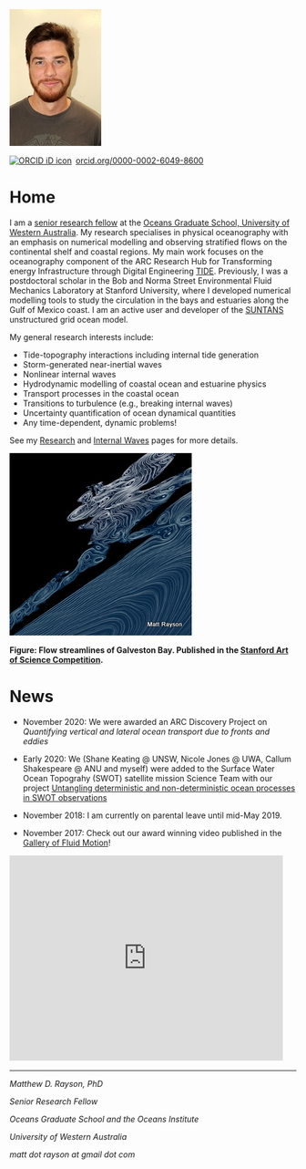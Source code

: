 <!-- ![Lee Waves](images/YosemiteLeeWave480.JPG "Atmospheric lee waves over Half Dome") -->
![Me](images/portrait.JPG) 
<!-- !<div style="text-align:left"><img src ="images/portrait.JPG" align="left"/></div> -->

<div itemscope itemtype="https://schema.org/Person"><a itemprop="sameAs" content="https://orcid.org/0000-0002-6049-8600" href="https://orcid.org/0000-0002-6049-8600" target="orcid.widget" rel="noopener noreferrer" style="vertical-align:top;"><img src="https://orcid.org/sites/default/files/images/orcid_16x16.png" style="width:1em;margin-right:.5em;" alt="ORCID iD icon">orcid.org/0000-0002-6049-8600</a></div>

# Home

I am a [senior research fellow](https://research-repository.uwa.edu.au/en/persons/matt-rayson) at the [Oceans Graduate School, University of Western Australia](https://www.uwa.edu.au/ems/Schools/Oceans-Graduate-School).
 My research specialises in physical oceanography with an emphasis on numerical modelling and
observing stratified flows on the continental shelf and coastal regions. My main work focuses on the oceanography component of the ARC Research Hub for Transforming energy Infrastructure through Digital Engineering [TIDE](https://www.tide.edu.au/). Previously, I was a postdoctoral scholar in the Bob and Norma Street Environmental Fluid Mechanics Laboratory at
Stanford University, where I developed numerical modelling tools to study the circulation in the bays and estuaries along the Gulf of Mexico coast. I am an active user and developer of the [SUNTANS](https://github.com/ofringer/suntans) unstructured grid ocean model.

My general research interests include:

- Tide-topography interactions including internal tide generation
- Storm-generated near-inertial waves
- Nonlinear internal waves
- Hydrodynamic modelling of coastal ocean and estuarine physics
- Transport processes in the coastal ocean
- Transitions to turbulence (e.g., breaking internal waves)
- Uncertainty quantification of ocean dynamical quantities
- Any time-dependent, dynamic problems!

See my [Research](Research.md) and [Internal Waves](internalwaves.md) pages for more details. 

![Streamlines](images/Art_vs_Science_Rayson_320.jpg)

**Figure: Flow streamlines of Galveston Bay. Published in the [Stanford Art of Science Competition](https://web.stanford.edu/group/mrs/cgi-bin/wordpress/art-of-science/aos-2013/).**

# News

- November 2020: We were awarded an ARC Discovery Project on *Quantifying vertical and lateral ocean transport due to fronts and eddies* 

- Early 2020: We (Shane Keating @ UNSW, Nicole Jones @ UWA, Callum Shakespeare @ ANU and myself) were added to the Surface Water Ocean Topograhy (SWOT) satellite mission Science Team with our project [Untangling deterministic and non-deterministic ocean processes in SWOT observations](https://swot.jpl.nasa.gov/science/science-team-projects/?order=created_at+desc&per_page=50&page=0&search=&fs=&fc=229&ft=&dp=&category=229)

- November 2018: I am currently on parental leave until mid-May 2019.

- November 2017: Check out our award winning video published in the [Gallery of Fluid Motion](https://gfm.aps.org/)!

<iframe width="480" height="360" src="https://www.youtube.com/embed/Q8DEwt11E64" frameborder="0" allow="autoplay; encrypted-media" allowfullscreen></iframe>

---

*Matthew D. Rayson, PhD*

*Senior Research Fellow*

*Oceans Graduate School and the Oceans Institute*

*University of Western Australia*

*matt dot rayson at gmail dot com*

<!-- Global site tag (gtag.js) - Google Analytics -->
<script async src="https://www.googletagmanager.com/gtag/js?id=UA-130082072-1"></script>
<script>
  window.dataLayer = window.dataLayer || [];
  function gtag(){dataLayer.push(arguments);}
  gtag('js', new Date());

  gtag('config', 'UA-130082072-1');
</script>

